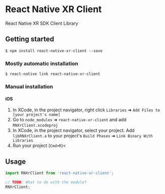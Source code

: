 
# React Native XR Client

React Native XR SDK Client Library

## Getting started

`$ npm install react-native-xr-client --save`

### Mostly automatic installation

`$ react-native link react-native-xr-client`

### Manual installation


#### iOS

1. In XCode, in the project navigator, right click `Libraries` ➜ `Add Files to [your project's name]`
2. Go to `node_modules` ➜ `react-native-xr-client` and add `RNXrClient.xcodeproj`
3. In XCode, in the project navigator, select your project. Add `libRNXrClient.a` to your project's `Build Phases` ➜ `Link Binary With Libraries`
4. Run your project (`Cmd+R`)<

## Usage
```javascript
import RNXrClient from 'react-native-xr-client';

// TODO: What to do with the module?
RNXrClient;
```
  